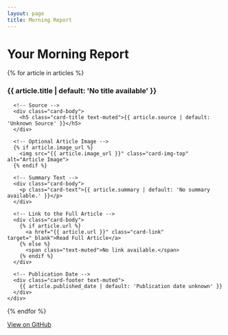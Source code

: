 ```yaml
---
layout: page
title: Morning Report
---
```

<link rel="stylesheet" href="https://cdn.jsdelivr.net/npm/bootswatch@5/dist/slate/bootstrap.min.css">

<!-- Banner -->
<div class="container">
  <div class="jumbotron text-center bg-primary text-white">
    <h1>Your Morning Report</h1>
  </div>
</div>

<!-- Main Content -->
<div class="container">
  {% for article in articles %}
    <div class="card mb-3">
      <!-- Article Title -->
      <h3 class="card-header">{{ article.title | default: 'No title available' }}</h3>

      <!-- Source -->
      <div class="card-body">
        <h5 class="card-title text-muted">{{ article.source | default: 'Unknown Source' }}</h5>
      </div>

      <!-- Optional Article Image -->
      {% if article.image_url %}
        <img src="{{ article.image_url }}" class="card-img-top" alt="Article Image">
      {% endif %}

      <!-- Summary Text -->
      <div class="card-body">
        <p class="card-text">{{ article.summary | default: 'No summary available.' }}</p>
      </div>

      <!-- Link to the Full Article -->
      <div class="card-body">
        {% if article.url %}
          <a href="{{ article.url }}" class="card-link" target="_blank">Read Full Article</a>
        {% else %}
          <span class="text-muted">No link available.</span>
        {% endif %}
      </div>

      <!-- Publication Date -->
      <div class="card-footer text-muted">
        {{ article.published_date | default: 'Publication date unknown' }}
      </div>
    </div>
  {% endfor %}
</div>



<!-- Footer -->
<footer class="footer mt-5 py-3 bg-dark">
  <div class="container text-center">
    <span class="text-muted">
      <a href="https://github.com/joshm483/morningreport" target="_blank">View on GitHub</a>
    </span>
  </div>
</footer>
